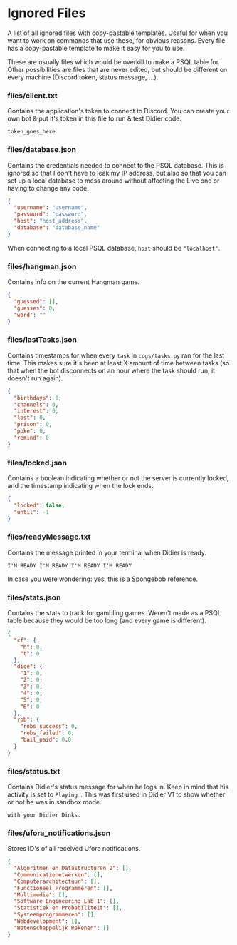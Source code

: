 # Ignored Files

A list of all ignored files with copy-pastable templates. Useful for when you want to work on commands that use these, for obvious reasons. Every file has a copy-pastable template to make it easy for you to use.

These are usually files which would be overkill to make a PSQL table for. Other possibilities are files that are never edited, but should be different on every machine (Discord token, status message, ...).

### files/client.txt

Contains the application's token to connect to Discord. You can create your own bot & put it's token in this file to run & test Didier code.

    token_goes_here

### files/database.json

Contains the credentials needed to connect to the PSQL database. This is ignored so that I don't have to leak my IP address, but also so that you can set up a local database to mess around without affecting the Live one or having to change any code.

```json
{
  "username": "username",
  "password": "password",
  "host": "host_address",
  "database": "database_name"
}
```

When connecting to a local PSQL database, `host` should be `"localhost"`.

### files/hangman.json

Contains info on the current Hangman game.

```json
{
  "guessed": [],
  "guesses": 0,
  "word": ""
}
```

### files/lastTasks.json

Contains timestamps for when every `task` in `cogs/tasks.py` ran for the last time. This makes sure it's been at least X amount of time between tasks (so that when the bot disconnects on an hour where the task should run, it doesn't run again).

```json
{
  "birthdays": 0,
  "channels": 0,
  "interest": 0,
  "lost": 0,
  "prison": 0,
  "poke": 0,
  "remind": 0
}
```

### files/locked.json

Contains a boolean indicating whether or not the server is currently locked, and the timestamp indicating when the lock ends.

```json
{
  "locked": false,
  "until": -1
}
```

### files/readyMessage.txt

Contains the message printed in your terminal when Didier is ready.

    I'M READY I'M READY I'M READY I'M READY
    
In case you were wondering: yes, this is a Spongebob reference.

### files/stats.json

Contains the stats to track for gambling games. Weren't made as a PSQL table because they would be too long (and every game is different).

```json
{
  "cf": {
    "h": 0,
    "t": 0
  },
  "dice": {
    "1": 0,
    "2": 0,
    "3": 0,
    "4": 0,
    "5": 0,
    "6": 0
  },
  "rob": {
    "robs_success": 0,
    "robs_failed": 0,
    "bail_paid": 0.0
  }
}
```

### files/status.txt

Contains Didier's status message for when he logs in. Keep in mind that his activity is set to `Playing `. This was first used in Didier V1 to show whether or not he was in sandbox mode.

    with your Didier Dinks.
    
### files/ufora_notifications.json

Stores ID's of all received Ufora notifications.

```json
{
  "Algoritmen en Datastructuren 2": [],
  "Communicatienetwerken": [],
  "Computerarchitectuur": [],
  "Functioneel Programmeren": [],
  "Multimedia": [],
  "Software Engineering Lab 1": [],
  "Statistiek en Probabiliteit": [],
  "Systeemprogrammeren": [],
  "Webdevelopment": [],
  "Wetenschappelijk Rekenen": []
}
```